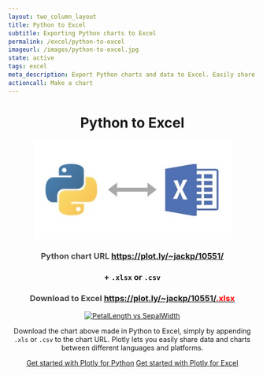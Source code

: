 ```yaml
---
layout: two_column_layout
title: Python to Excel
subtitle: Exporting Python charts to Excel
permalink: /excel/python-to-excel
imageurl: /images/python-to-excel.jpg
state: active
tags: excel
meta_description: Export Python charts and data to Excel. Easily share charts and data between Python and Excel users.
actioncall: Make a chart
---
```


<div style="text-align:center;">

<h1>Python to Excel</h1>

<img src="/images/python-to-excel-cropped.jpg" alt="Python to Excel" />

<h3 style="color:#444;">
    Python chart URL <a href="https://plot.ly/~jackp/10551/" target="_blank">https://plot.ly/~jackp/10551/</a>
</h3>

<h3>+ <code>.xlsx</code> or <code>.csv</code></h3>

<h3 style="color:#444;">
    Download to Excel <a href="https://plot.ly/~jackp/10551.xlsx" target="_blank">https://plot.ly/~jackp/10551/<span style="color:red;">.xlsx</span></a>
</h3>

<div>
    <a href="https://plot.ly/~jackp/10551/" target="_blank" title="PetalLength vs SepalWidth" style="display: block; text-align: center;"><img src="https://plot.ly/~jackp/10551.png" alt="PetalLength vs SepalWidth" style="max-width: 100%;width: 700px;"  width="700" onerror="this.onerror=null;this.src='https://plot.ly/404.png';" /></a>
    <script data-plotly="jackp:10551"  src="https://plot.ly/embed.js" async></script>
</div>

<p>Download the chart above made in Python to Excel, simply by appending <code>.xls</code> or <code>.csv</code> to the chart URL. Plotly lets you easily share data and charts between different languages and platforms.</p>

<p style="text-align:center;">
    <a class="button btn-large" href="https://plot.ly/python/">Get started with Plotly for Python</a>
    <a class="button btn-large" href="http://help.plot.ly/excel/">Get started with Plotly for Excel</a></p>
</div>
